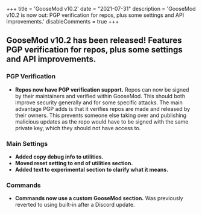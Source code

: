 +++
title = 'GooseMod v10.2'
date = "2021-07-31"
description = 'GooseMod v10.2 is now out: PGP verification for repos, plus some settings and API improvements.'
disableComments = true
+++

## **GooseMod v10.2** has been released! Features PGP verification for repos, plus some settings and API improvements.

### PGP Verification
- **Repos now have PGP verification support.** Repos can now be signed by their maintainers and verified within GooseMod. This should both improve security generally and for some specific attacks. The main advantage PGP adds is that it verifies repos are made and released by their owners. This prevents someone else taking over and publishing malicious updates as the repo would have to be signed with the same private key, which they should not have access to.

### Main Settings
- **Added copy debug info to utilities.**
- **Moved reset setting to end of utilities section.**
- **Added text to experimental section to clarify what it means.**
  
### Commands
- **Commands now use a custom GooseMod section.** Was previously reverted to using built-in after a Discord update.
